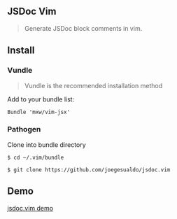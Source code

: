 ## JSDoc Vim 
> Generate JSDoc block comments in vim.

## Install

### Vundle
> Vundle is the recommended installation method

Add to your bundle list:

```
Bundle 'mxw/vim-jsx'
```

### Pathogen

Clone into bundle directory
```
$ cd ~/.vim/bundle
```
```
$ git clone https://github.com/joegesualdo/jsdoc.vim
```

## Demo 

[jsdoc.vim demo](https://raw.github.com/joegesualdo/jsdoc.vim/master/jsdoc-vim-demo.gif)


